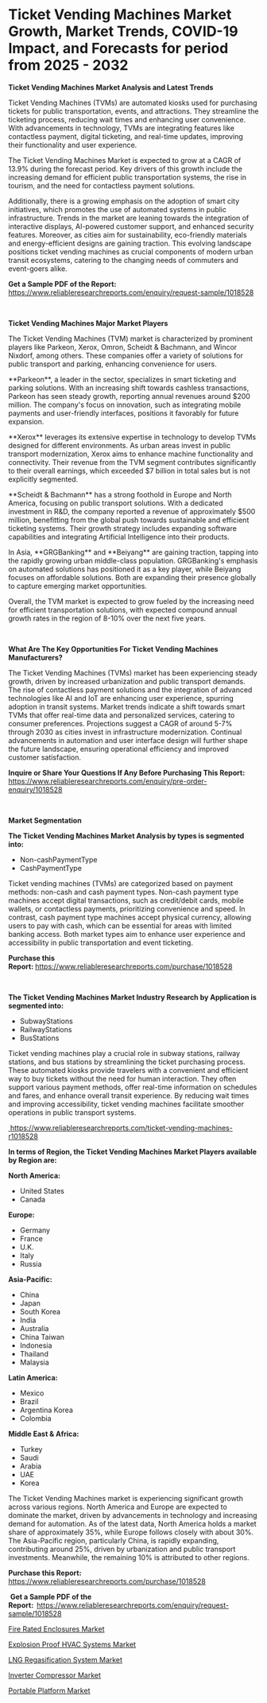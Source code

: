 <p><h1>Ticket Vending Machines Market Growth, Market Trends, COVID-19 Impact, and Forecasts for period from 2025 - 2032</h1></p><p><strong>Ticket Vending Machines Market Analysis and Latest Trends</strong></p>
<p><p>Ticket Vending Machines (TVMs) are automated kiosks used for purchasing tickets for public transportation, events, and attractions. They streamline the ticketing process, reducing wait times and enhancing user convenience. With advancements in technology, TVMs are integrating features like contactless payment, digital ticketing, and real-time updates, improving their functionality and user experience.</p><p>The Ticket Vending Machines Market is expected to grow at a CAGR of 13.9% during the forecast period. Key drivers of this growth include the increasing demand for efficient public transportation systems, the rise in tourism, and the need for contactless payment solutions. </p><p>Additionally, there is a growing emphasis on the adoption of smart city initiatives, which promotes the use of automated systems in public infrastructure. Trends in the market are leaning towards the integration of interactive displays, AI-powered customer support, and enhanced security features. Moreover, as cities aim for sustainability, eco-friendly materials and energy-efficient designs are gaining traction. This evolving landscape positions ticket vending machines as crucial components of modern urban transit ecosystems, catering to the changing needs of commuters and event-goers alike.</p></p>
<p><strong>Get a Sample PDF of the Report:&nbsp;</strong> <a href="https://www.reliableresearchreports.com/enquiry/request-sample/1018528?utm_campaign=118&utm_medium=2&utm_source=Github&utm_content=ia&utm_term=21022025&utm_id=ticket-vending-machines">https://www.reliableresearchreports.com/enquiry/request-sample/1018528</a></p>
<p>&nbsp;</p>
<p><strong>Ticket Vending Machines Major Market Players</strong></p>
<p><p>The Ticket Vending Machines (TVM) market is characterized by prominent players like Parkeon, Xerox, Omron, Scheidt & Bachmann, and Wincor Nixdorf, among others. These companies offer a variety of solutions for public transport and parking, enhancing convenience for users.</p><p>**Parkeon**, a leader in the sector, specializes in smart ticketing and parking solutions. With an increasing shift towards cashless transactions, Parkeon has seen steady growth, reporting annual revenues around $200 million. The company's focus on innovation, such as integrating mobile payments and user-friendly interfaces, positions it favorably for future expansion.</p><p>**Xerox** leverages its extensive expertise in technology to develop TVMs designed for different environments. As urban areas invest in public transport modernization, Xerox aims to enhance machine functionality and connectivity. Their revenue from the TVM segment contributes significantly to their overall earnings, which exceeded $7 billion in total sales but is not explicitly segmented.</p><p>**Scheidt & Bachmann** has a strong foothold in Europe and North America, focusing on public transport solutions. With a dedicated investment in R&D, the company reported a revenue of approximately $500 million, benefitting from the global push towards sustainable and efficient ticketing systems. Their growth strategy includes expanding software capabilities and integrating Artificial Intelligence into their products.</p><p>In Asia, **GRGBanking** and **Beiyang** are gaining traction, tapping into the rapidly growing urban middle-class population. GRGBanking's emphasis on automated solutions has positioned it as a key player, while Beiyang focuses on affordable solutions. Both are expanding their presence globally to capture emerging market opportunities.</p><p>Overall, the TVM market is expected to grow fueled by the increasing need for efficient transportation solutions, with expected compound annual growth rates in the region of 8-10% over the next five years.</p></p>
<p>&nbsp;</p>
<p><strong>What Are The Key Opportunities For Ticket Vending Machines Manufacturers?</strong></p>
<p><p>The Ticket Vending Machines (TVMs) market has been experiencing steady growth, driven by increased urbanization and public transport demands. The rise of contactless payment solutions and the integration of advanced technologies like AI and IoT are enhancing user experience, spurring adoption in transit systems. Market trends indicate a shift towards smart TVMs that offer real-time data and personalized services, catering to consumer preferences. Projections suggest a CAGR of around 5-7% through 2030 as cities invest in infrastructure modernization. Continual advancements in automation and user interface design will further shape the future landscape, ensuring operational efficiency and improved customer satisfaction.</p></p>
<p><strong>Inquire or Share Your Questions If Any Before Purchasing This Report:</strong> <a href="https://www.reliableresearchreports.com/enquiry/pre-order-enquiry/1018528?utm_campaign=118&utm_medium=2&utm_source=Github&utm_content=ia&utm_term=21022025&utm_id=ticket-vending-machines">https://www.reliableresearchreports.com/enquiry/pre-order-enquiry/1018528</a></p>
<p>&nbsp;</p>
<p><strong>Market Segmentation</strong></p>
<p><strong>The Ticket Vending Machines Market Analysis by types is segmented into:</strong></p>
<p><ul><li>Non-cashPaymentType</li><li>CashPaymentType</li></ul></p>
<p><p>Ticket vending machines (TVMs) are categorized based on payment methods: non-cash and cash payment types. Non-cash payment type machines accept digital transactions, such as credit/debit cards, mobile wallets, or contactless payments, prioritizing convenience and speed. In contrast, cash payment type machines accept physical currency, allowing users to pay with cash, which can be essential for areas with limited banking access. Both market types aim to enhance user experience and accessibility in public transportation and event ticketing.</p></p>
<p><strong>Purchase this Report:&nbsp;</strong><a href="https://www.reliableresearchreports.com/purchase/1018528?utm_campaign=118&utm_medium=2&utm_source=Github&utm_content=ia&utm_term=21022025&utm_id=ticket-vending-machines">https://www.reliableresearchreports.com/purchase/1018528</a></p>
<p>&nbsp;</p>
<p><strong>The Ticket Vending Machines Market Industry Research by Application is segmented into:</strong></p>
<p><ul><li>SubwayStations</li><li>RailwayStations</li><li>BusStations</li></ul></p>
<p><p>Ticket vending machines play a crucial role in subway stations, railway stations, and bus stations by streamlining the ticket purchasing process. These automated kiosks provide travelers with a convenient and efficient way to buy tickets without the need for human interaction. They often support various payment methods, offer real-time information on schedules and fares, and enhance overall transit experience. By reducing wait times and improving accessibility, ticket vending machines facilitate smoother operations in public transport systems.</p></p>
<p><a href="https://www.reliableresearchreports.com/ticket-vending-machines-r1018528?utm_campaign=118&utm_medium=2&utm_source=Github&utm_content=ia&utm_term=21022025&utm_id=ticket-vending-machines">&nbsp;https://www.reliableresearchreports.com/ticket-vending-machines-r1018528</a></p>
<p><strong>In terms of Region, the Ticket Vending Machines Market Players available by Region are:</strong></p>
<p>
    <p> <strong> North America: </strong>
        <ul>
            <li>United States</li>
            <li>Canada</li>
        </ul>
        </p> 
    <p> <strong> Europe: </strong>
        <ul>
            <li>Germany</li>
            <li>France</li>
            <li>U.K.</li>
            <li>Italy</li>
            <li>Russia</li>
        </ul>
        </p> 
    <p> <strong> Asia-Pacific: </strong>
        <ul>
            <li>China</li>
            <li>Japan</li>
            <li>South Korea</li>
            <li>India</li>
            <li>Australia</li>
            <li>China Taiwan</li>
            <li>Indonesia</li>
            <li>Thailand</li>
            <li>Malaysia</li>
        </ul>
        </p> 
    <p> <strong> Latin America: </strong>
        <ul>
            <li>Mexico</li>
            <li>Brazil</li>
            <li>Argentina Korea</li>
            <li>Colombia</li>
        </ul>
        </p> 
    <p> <strong> Middle East & Africa: </strong>
        <ul>
            <li>Turkey</li>
            <li>Saudi</li>
            <li>Arabia</li>
            <li>UAE</li>
            <li>Korea</li>
        </ul>
    </p>
    </p>
<p><p>The Ticket Vending Machines market is experiencing significant growth across various regions. North America and Europe are expected to dominate the market, driven by advancements in technology and increasing demand for automation. As of the latest data, North America holds a market share of approximately 35%, while Europe follows closely with about 30%. The Asia-Pacific region, particularly China, is rapidly expanding, contributing around 25%, driven by urbanization and public transport investments. Meanwhile, the remaining 10% is attributed to other regions.</p></p>
<p><strong>Purchase this Report: </strong><a href="https://www.reliableresearchreports.com/purchase/1018528?utm_campaign=118&utm_medium=2&utm_source=Github&utm_content=ia&utm_term=21022025&utm_id=ticket-vending-machines">https://www.reliableresearchreports.com/purchase/1018528</a></p>
<p>&nbsp;<strong>Get a Sample PDF of the Report:&nbsp;&nbsp;</strong><a href="https://www.reliableresearchreports.com/enquiry/request-sample/1018528?utm_campaign=118&utm_medium=2&utm_source=Github&utm_content=ia&utm_term=21022025&utm_id=ticket-vending-machines">https://www.reliableresearchreports.com/enquiry/request-sample/1018528</a></p>
<p><strong></strong></p>
<p><p><a href="https://github.com/slmagaddam/Market-Research-Report-List-1/blob/main/fire-rated-enclosures-market.md?utm_campaign=118&utm_medium=2&utm_source=Github&utm_content=ia&utm_term=21022025&utm_id=ticket-vending-machines">Fire Rated Enclosures Market</a></p><p><a href="https://github.com/moazugavate/Market-Research-Report-List-1/blob/main/explosion-proof-hvac-systems-market.md?utm_campaign=118&utm_medium=2&utm_source=Github&utm_content=ia&utm_term=21022025&utm_id=ticket-vending-machines">Explosion Proof HVAC Systems Market</a></p><p><a href="https://github.com/chkrselia/Market-Research-Report-List-1/blob/main/lng-regasification-system-market.md?utm_campaign=118&utm_medium=2&utm_source=Github&utm_content=ia&utm_term=21022025&utm_id=ticket-vending-machines">LNG Regasification System Market</a></p><p><a href="https://github.com/pidlisseas/Market-Research-Report-List-1/blob/main/inverter-compressor-market.md?utm_campaign=118&utm_medium=2&utm_source=Github&utm_content=ia&utm_term=21022025&utm_id=ticket-vending-machines">Inverter Compressor Market</a></p><p><a href="https://github.com/iroldilom/Market-Research-Report-List-1/blob/main/portable-platform-market.md?utm_campaign=118&utm_medium=2&utm_source=Github&utm_content=ia&utm_term=21022025&utm_id=ticket-vending-machines">Portable Platform Market</a></p></p>